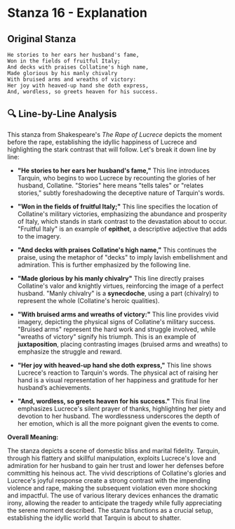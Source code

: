 # Stanza 16 - Explanation

## Original Stanza
```
He stories to her ears her husband's fame,
Won in the fields of fruitful Italy;
And decks with praises Collatine's high name,
Made glorious by his manly chivalry
With bruised arms and wreaths of victory:
Her joy with heaved-up hand she doth express,
And, wordless, so greets heaven for his success.
```

## 🔍 Line-by-Line Analysis
This stanza from Shakespeare's *The Rape of Lucrece* depicts the moment before the rape, establishing the idyllic happiness of Lucrece and highlighting the stark contrast that will follow. Let's break it down line by line:

* **"He stories to her ears her husband's fame,"**  This line introduces Tarquin, who begins to woo Lucrece by recounting the glories of her husband, Collatine.  "Stories" here means "tells tales" or "relates stories," subtly foreshadowing the deceptive nature of Tarquin's words.

* **"Won in the fields of fruitful Italy;"** This line specifies the location of Collatine's military victories, emphasizing the abundance and prosperity of Italy, which stands in stark contrast to the devastation about to occur.  "Fruitful Italy" is an example of **epithet**, a descriptive adjective that adds to the imagery.

* **"And decks with praises Collatine's high name,"** This continues the praise, using the metaphor of "decks" to imply lavish embellishment and admiration.  This is further emphasized by the following line.

* **"Made glorious by his manly chivalry"** This line directly praises Collatine's valor and knightly virtues, reinforcing the image of a perfect husband.  "Manly chivalry" is a **synecdoche**, using a part (chivalry) to represent the whole (Collatine's heroic qualities).

* **"With bruised arms and wreaths of victory:"** This line provides vivid imagery, depicting the physical signs of Collatine's military success.  "Bruised arms" represent the hard work and struggle involved, while "wreaths of victory" signify his triumph.  This is an example of **juxtaposition**, placing contrasting images (bruised arms and wreaths) to emphasize the struggle and reward.

* **"Her joy with heaved-up hand she doth express,"** This line shows Lucrece's reaction to Tarquin's words.  The physical act of raising her hand is a visual representation of her happiness and gratitude for her husband’s achievements.

* **"And, wordless, so greets heaven for his success."** This final line emphasizes Lucrece's silent prayer of thanks, highlighting her piety and devotion to her husband.  The wordlessness underscores the depth of her emotion, which is all the more poignant given the events to come.

**Overall Meaning:**

The stanza depicts a scene of domestic bliss and marital fidelity. Tarquin, through his flattery and skillful manipulation, exploits Lucrece's love and admiration for her husband to gain her trust and lower her defenses before committing his heinous act. The vivid descriptions of Collatine's glories and Lucrece's joyful response create a strong contrast with the impending violence and rape, making the subsequent violation even more shocking and impactful.  The use of various literary devices enhances the dramatic irony, allowing the reader to anticipate the tragedy while fully appreciating the serene moment described.  The stanza functions as a crucial setup, establishing the idyllic world that Tarquin is about to shatter.
